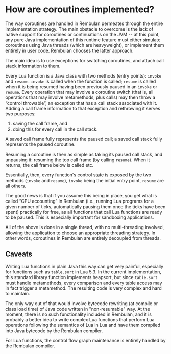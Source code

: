 # How are coroutines implemented?

The way coroutines are handled in Rembulan permeates through the entire implementation
strategy. The main obstacle to overcome is the lack of native support for coroutines
or continuations on the JVM -- at this point, any pure Java implementation of this runtime
feature must either simulate coroutines using Java threads (which are heavyweight),
or implement them entirely in user code. Rembulan chooses the latter approach.

The main idea is to use exceptions for switching coroutines, and attach
call stack information to them.

Every Lua function is a Java class with two methods (entry points): `invoke` and `resume`.
`invoke` is called when the function is called; `resume` is called when it is being resumed
having been previously paused in an `invoke` or `resume`. Every operation that may involve
a coroutine switch (that is, all operations that may involve metamethods, plus calls) may
then throw a “control throwable”, an exception that has a call stack associated with it.
Adding a call frame information to that exception and rethrowing it serves two purposes:

  1) saving the call frame, and
  2) doing this for every call in the call stack.

A saved call frame fully represents the paused call; a saved call stack fully represents the paused coroutine.

Resuming a coroutine is then as simple as taking its paused call stack, and unpausing it:
resuming the top call frame (by calling `resume`). When it returns, the call frame below
is called etc.

Essentially, then, every function's control state is exposed by the two methods (`invoke`
and `resume`), `invoke` being the initial entry point, `resume` are all others.

The good news is that if you assume this being in place, you get what is called 
“CPU accounting” in Rembulan (i.e., running Lua programs for a given number of ticks,
automatically pausing them once the ticks have been spent) practically for free, as all functions
that call Lua functions are ready to be paused. This is especially important for sandboxing
applications.

All of the above is done in a single thread, with no multi-threading involved, allowing
the application to choose an appropriate threading strategy. In other words, coroutines
in Rembulan are entirely decoupled from threads.

## Caveats

Writing Lua functions in plain Java this way can get very painful,
especially for functions such as `table.sort` in Lua 5.3. In the current implementation,
this standard library function implements heapsort, but since `table.sort` must handle
metamethods, every comparison and every table access may in fact trigger a metamethod.
The resulting code is very complex and hard to maintain.

The only way out of that would involve bytecode rewriting (at compile or class load time)
of Java code written in "non-resumable" way. At the moment, there is no such functionality
included in Rembulan, and it is probably a better idea to write complex Lua functions that
perform Lua operations following the semantics of Lua in Lua and have them compiled into
Java bytecode by the Rembulan compiler.

For Lua functions, the control flow graph maintenance is entirely handled by the Rembulan
compiler.
